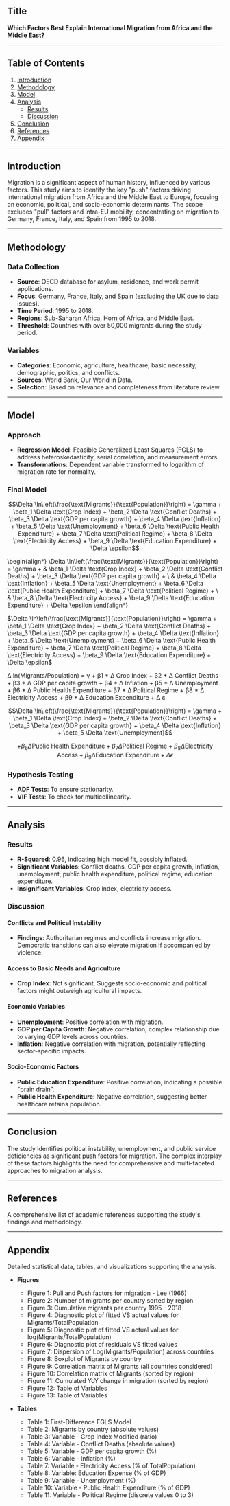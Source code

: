 ## Title
**Which Factors Best Explain International Migration from Africa and the Middle East?**

---

## Table of Contents
1. [Introduction](#introduction)
2. [Methodology](#methodology)
3. [Model](#model)
4. [Analysis](#analysis)
    - [Results](#results)
    - [Discussion](#discussion)
5. [Conclusion](#conclusion)
6. [References](#references)
7. [Appendix](#appendix)

---

## Introduction

Migration is a significant aspect of human history, influenced by various factors. This study aims to identify the key "push" factors driving international migration from Africa and the Middle East to Europe, focusing on economic, political, and socio-economic determinants. The scope excludes "pull" factors and intra-EU mobility, concentrating on migration to Germany, France, Italy, and Spain from 1995 to 2018.

---

## Methodology

### Data Collection
- **Source**: OECD database for asylum, residence, and work permit applications.
- **Focus**: Germany, France, Italy, and Spain (excluding the UK due to data issues).
- **Time Period**: 1995 to 2018.
- **Regions**: Sub-Saharan Africa, Horn of Africa, and Middle East.
- **Threshold**: Countries with over 50,000 migrants during the study period.

### Variables
- **Categories**: Economic, agriculture, healthcare, basic necessity, demographic, politics, and conflicts.
- **Sources**: World Bank, Our World in Data.
- **Selection**: Based on relevance and completeness from literature review.

---

## Model

### Approach
- **Regression Model**: Feasible Generalized Least Squares (FGLS) to address heteroskedasticity, serial correlation, and measurement errors.
- **Transformations**: Dependent variable transformed to logarithm of migration rate for normality.

### Final Model

``` math
\Delta \ln\left(\frac{\text{Migrants}}{\text{Population}}\right) = \gamma + \beta_1 \Delta \text{Crop Index} + \beta_2 \Delta \text{Conflict Deaths} + \beta_3 \Delta \text{GDP per capita growth} + \beta_4 \Delta \text{Inflation} + \beta_5 \Delta \text{Unemployment} + \beta_6 \Delta \text{Public Health Expenditure} + \beta_7 \Delta \text{Political Regime} + \beta_8 \Delta \text{Electricity Access} + \beta_9 \Delta \text{Education Expenditure} + \Delta \epsilon
```

\begin{align*}
\Delta \ln\left(\frac{\text{Migrants}}{\text{Population}}\right) = \gamma + & \beta_1 \Delta \text{Crop Index} + \beta_2 \Delta \text{Conflict Deaths} + \beta_3 \Delta \text{GDP per capita growth} + \\
& \beta_4 \Delta \text{Inflation} + \beta_5 \Delta \text{Unemployment} + \beta_6 \Delta \text{Public Health Expenditure} + \beta_7 \Delta \text{Political Regime} + \\
& \beta_8 \Delta \text{Electricity Access} + \beta_9 \Delta \text{Education Expenditure} + \Delta \epsilon
\end{align*}

$\Delta \ln\left(\frac{\text{Migrants}}{\text{Population}}\right) = \gamma + \beta_1 \Delta \text{Crop Index} + \beta_2 \Delta \text{Conflict Deaths} + \beta_3 \Delta \text{GDP per capita growth} + \beta_4 \Delta \text{Inflation} + \beta_5 \Delta \text{Unemployment} + \beta_6 \Delta \text{Public Health Expenditure} + \beta_7 \Delta \text{Political Regime} + \beta_8 \Delta \text{Electricity Access} + \beta_9 \Delta \text{Education Expenditure} + \Delta \epsilon$

Δ ln(Migrants/Population) = γ + 
β1 * Δ Crop Index + 
β2 * Δ Conflict Deaths + 
β3 * Δ GDP per capita growth + 
β4 * Δ Inflation + 
β5 * Δ Unemployment + 
β6 * Δ Public Health Expenditure + 
β7 * Δ Political Regime + 
β8 * Δ Electricity Access + 
β9 * Δ Education Expenditure + 
Δ ε

$$\Delta \ln\left(\frac{\text{Migrants}}{\text{Population}}\right) = \gamma + \beta_1 \Delta \text{Crop Index} + \beta_2 \Delta \text{Conflict Deaths} + \beta_3 \Delta \text{GDP per capita growth} + \beta_4 \Delta \text{Inflation} + \beta_5 \Delta \text{Unemployment}$$

$$ +  \beta_6 \Delta \text{Public Health Expenditure} + \beta_7 \Delta \text{Political Regime} + \beta_8 \Delta \text{Electricity Access} + \beta_9 \Delta \text{Education Expenditure} + \Delta \epsilon$$

### Hypothesis Testing
- **ADF Tests**: To ensure stationarity.
- **VIF Tests**: To check for multicollinearity.

---

## Analysis

### Results
- **R-Squared**: 0.96, indicating high model fit, possibly inflated.
- **Significant Variables**: Conflict deaths, GDP per capita growth, inflation, unemployment, public health expenditure, political regime, education expenditure.
- **Insignificant Variables**: Crop index, electricity access.

### Discussion

#### Conflicts and Political Instability
- **Findings**: Authoritarian regimes and conflicts increase migration. Democratic transitions can also elevate migration if accompanied by violence.

#### Access to Basic Needs and Agriculture
- **Crop Index**: Not significant. Suggests socio-economic and political factors might outweigh agricultural impacts.

#### Economic Variables
- **Unemployment**: Positive correlation with migration.
- **GDP per Capita Growth**: Negative correlation, complex relationship due to varying GDP levels across countries.
- **Inflation**: Negative correlation with migration, potentially reflecting sector-specific impacts.

#### Socio-Economic Factors
- **Public Education Expenditure**: Positive correlation, indicating a possible "brain drain".
- **Public Health Expenditure**: Negative correlation, suggesting better healthcare retains population.

---

## Conclusion

The study identifies political instability, unemployment, and public service deficiencies as significant push factors for migration. The complex interplay of these factors highlights the need for comprehensive and multi-faceted approaches to migration analysis.

---

## References

A comprehensive list of academic references supporting the study's findings and methodology.

---

## Appendix

Detailed statistical data, tables, and visualizations supporting the analysis.

- **Figures**
  - Figure 1: Pull and Push factors for migration - Lee (1966)
  - Figure 2: Number of migrants per country sorted by region
  - Figure 3: Cumulative migrants per country 1995 - 2018
  - Figure 4: Diagnostic plot of fitted VS actual values for Migrants/TotalPopulation
  - Figure 5: Diagnostic plot of fitted VS actual values for log(Migrants/TotalPopulation)
  - Figure 6: Diagnostic plot of residuals VS fitted values
  - Figure 7: Dispersion of Log(Migrants/Population) across countries
  - Figure 8: Boxplot of Migrants by country
  - Figure 9: Correlation matrix of Migrants (all countries considered)
  - Figure 10: Correlation matrix of Migrants (sorted by region)
  - Figure 11: Cumulated YoY change in migration (sorted by region)
  - Figure 12: Table of Variables
  - Figure 13: Table of Variables

- **Tables**
  - Table 1: First-Difference FGLS Model
  - Table 2: Migrants by country (absolute values)
  - Table 3: Variable - Crop Index Modified (ratio)
  - Table 4: Variable - Conflict Deaths (absolute values)
  - Table 5: Variable - GDP per capita growth (%)
  - Table 6: Variable - Inflation (%)
  - Table 7: Variable - Electricity Access (% of TotalPopulation)
  - Table 8: Variable: Education Expense (% of GDP)
  - Table 9: Variable - Unemployment (%)
  - Table 10: Variable - Public Health Expenditure (% of GDP)
  - Table 11: Variable - Political Regime (discrete values 0 to 3)
